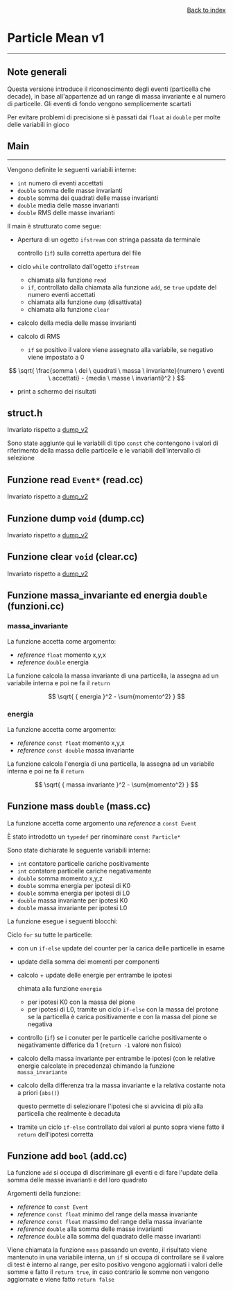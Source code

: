 <div style="text-align: right">

[Back to index](../README.md)

</div>


# Particle Mean v1
---

## Note generali


Questa versione introduce il riconoscimento degli eventi (particella che decade), in base all'appartenze ad un range di massa invariante e al numero di particelle. Gli eventi di fondo vengono semplicemente scartati

Per evitare problemi di precisione si è passati dai `float` ai `double` per molte delle variabili in gioco

## Main 
---

Vengono definite le seguenti variabili interne:

- `int` numero di eventi accettati
-  `double` somma delle masse invarianti
-  `double` somma dei quadrati delle masse invarianti
-  `double` media delle masse invarianti
-  `double` RMS delle masse invarianti

Il main è strutturato come segue:

- Apertura di un ogetto `ifstream` con stringa passata da terminale

	controllo (`if`) sulla corretta apertura del file

- ciclo `while` controllato dall'ogetto `ifstream`

	- chiamata alla funzione `read`
	- `if`, controllato dalla chiamata alla funzione `add`, se `true` update del numero eventi accettati
	- chiamata alla funzione `dump` (disattivata)
	- chiamata alla funzione `clear`

- calcolo della media delle masse invarianti

- calcolo di RMS

	- `if` se positivo il valore viene assegnato alla variabile, se negativo viene impostato a 0

$$ \sqrt{ \frac{somma \ dei \ quadrati \ massa \ invariante}{numero \ eventi \ accettati} - {media \ masse \ invarianti}^2 } $$

- print a schermo dei risultati


## struct.h

Invariato rispetto a [dump_v2](../dump_v2)

Sono state aggiunte qui le variabili di tipo `const` che contengono i valori di riferimento della massa delle particelle e le variabili dell'intervallo di selezione

## Funzione read `Event*` (read.cc)

Invariato rispetto a [dump_v2](../dump_v2)

## Funzione dump `void` (dump.cc)

Invariato rispetto a [dump_v2](../dump_v2)

## Funzione clear `void` (clear.cc)

Invariato rispetto a [dump_v2](../dump_v2)

## Funzione massa_invariante ed energia `double` (funzioni.cc)


### massa_invariante

La funzione accetta come argomento:

- *reference* `float` momento x,y,x
- *reference* `double` energia

La funzione calcola la massa invariante di una particella, la assegna ad un variabile interna e poi ne fa il `return`

$$ \sqrt{ { energia }^2 -  \sum{momento^2} } $$

### energia 

La funzione accetta come argomento:

- *reference* `const float` momento x,y,x
- *reference* `const double` massa invariante

La funzione calcola l'energia di una particella, la assegna ad un variabile interna e poi ne fa il `return`

$$ \sqrt{ { massa invariante }^2 -  \sum{momento^2} } $$

## Funzione mass `double` (mass.cc)

La funzione accetta come argomento una *reference* a `const Event`

È stato introdotto un `typedef` per rinominare `const Particle*`

Sono state dichiarate le seguente variabili interne:
- `int` contatore particelle cariche positivamente
- `int` contatore particelle cariche negativamente
- `double` somma momento x,y,z
- `double` somma energia per ipotesi di K0
- `double` somma energia per ipotesi di L0
- `double` massa invariante per ipotesi K0
- `double` massa invariante per ipotesi L0

La funzione esegue i seguenti blocchi:

Ciclo `for` su tutte le particelle: 

- con un `if-else` update del counter per la carica delle particelle in esame
- update della somma dei momenti per componenti
- calcolo + update delle energie per entrambe le ipotesi

	chimata alla funzione `energia` 
	
	- per ipotesi K0 con la massa del pione
	- per ipotesi di L0, tramite un ciclo `if-else` con la massa del protone se la particella è carica positivamente e con la massa del pione se negativa
	
- controllo (`if`) se i conuter per le particelle cariche positivamente o negativamente differice da 1
(`return -1` valore non fisico)
- calcolo della massa invariante per entrambe le ipotesi (con le relative energie calcolate in precedenza) chimando la funzione `massa_invariante`
- calcolo della differenza tra la massa invariante e la relativa costante nota a priori (`abs()`) 

	questo permette di selezionare l'ipotesi che si avvicina di più alla particella che realmente è decaduta

- tramite un ciclo `if-else` controllato dai valori al punto sopra viene fatto il `return` dell'ipotesi corretta

## Funzione add `bool` (add.cc)


La funzione `add` si occupa di discriminare gli eventi e di fare l'update della somma delle masse invarianti e del loro quadrato

Argomenti della funzione:

- *reference* to `const Event`
- *reference* `const float` minimo del range della massa invariante
- *reference* `const float` massimo del range della massa invariante
- *reference* `double` alla somma delle masse invarianti
- *reference* `double` alla somma del quadrato delle masse invarianti

Viene chiamata la funzione `mass` passando un evento, il risultato viene mantenuto in una variabile interna, un `if` si occupa di controllare se il valore di test è interno al range, per esito positivo vengono aggiornati i valori delle somme e fatto il `return true`, in caso contrario le somme non vengono aggiornate e viene fatto `return false`